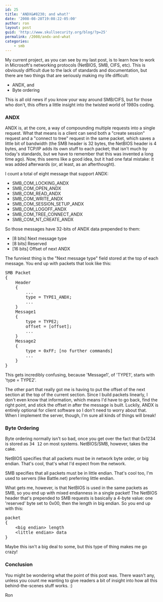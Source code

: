 ```yaml
---
id: 25
title: 'ANDX&#8230; and what?'
date: '2008-08-28T19:08:22-05:00'
author: ron
layout: post
guid: 'http://www.skullsecurity.org/blog/?p=25'
permalink: /2008/andx-and-what
categories:
    - smb
---
```


My current project, as you can see by my last post, is to learn how to work in Microsoft's networking protocols (NetBIOS, SMB, CIFS, etc). This is obviously difficult due to the lack of standards and documentation, but there are two things that are seriously making my life difficult:
<!--more-->
<ul>
<li>ANDX, and</li>
<li>Byte ordering</li>
</ul>
This is all old news if you know your way around SMB/CIFS, but for those who don't, this offers a little insight into the twisted world of 1980s coding. 

<h3>ANDX</h3>
ANDX is, at the core, a way of compounding multiple requests into a single request. What that means is a client can send both a "create session" request and a "connect to tree" request in the same packet, which saves a little bit of bandwidth (the SMB header is 32 bytes, the NetBIOS header is 4 bytes, and TCP/IP adds its own stuff to each packet; that isn't much by today's standards, but we have to remember that this was invented a long time ago). Now, this seems like a good idea, but it had one fatal mistake: it was added afterwards (or, at least, as an afterthought). 

I count a total of eight message that support ANDX:
<ul>
<li>SMB_COM_LOCKING_ANDX</li>
<li>SMB_COM_OPEN_ANDX</li>
<li>SMB_COM_READ_ANDX</li>
<li>SMB_COM_WRITE_ANDX</li>
<li>SMB_COM_SESSION_SETUP_ANDX</li>
<li>SMB_COM_LOGOFF_ANDX</li>
<li>SMB_COM_TREE_CONNECT_ANDX</li>
<li>SMB_COM_NT_CREATE_ANDX</li>
</ul>
So those messages have 32-bits of ANDX data prepended to them:
<ul>
<li>[8 bits] Next message type</li>
<li>[8 bits] Reserved</li>
<li>[16 bits] Offset of next ANDX</li>
</ul>
The funniest thing is the "Next message type" field stored at the top of each message. You end up with packets that look like this:
<pre>SMB Packet
{
    Header
    {
        ...
        type = TYPE1_ANDX;
        ...
    }
    Message1
    {
        type = TYPE2;
        offset = [offset];
        ...
    }
    Message2
    {
        type = 0xFF; [no further commands]
        ...
    }
}</pre>
This gets incredibly confusing, because 'Message1', of 'TYPE1', starts with 'type = TYPE2'. 

The other part that really got me is having to put the offset of the next section at the top of the current section. Since I build packets linearly, I don't even know that information, which means I'd have to go back, find the right point, and stick the offset in after the message is built. Luckily, ANDX is entirely optional for client software so I don't need to worry about that. When I implement the server, though, I'm sure all kinds of things will break! 

<h3>Byte Ordering</h3>
Byte ordering normally isn't so bad, once you get over the fact that 0x1234 is stored as <tt>34 12</tt> on most systems. NetBIOS/SMB, however, takes the cake. 

NetBIOS specifies that all packets must be in network byte order, or big endian. That's cool, that's what I'd expect from the network. 

SMB specifies that all packets must be in little endian. That's cool too, I'm used to servers (like Battle.net) preferring little endian. 

What gets me, however, is that NetBIOS is used in the same packets as SMB, so you end up with mixed endianness in a single packet! The NetBIOS header that's prepended to SMB requests is basically a 4-byte value: one 'reserved' byte set to 0x00, then the length in big endian. So you end up with this:

<pre>packet
{
    &lt;big endian&gt; length
    &lt;little endian&gt; data
}</pre>

Maybe this isn't a big deal to some, but this type of thing makes me go crazy! 

<h3>Conclusion</h3>
You might be wondering what the point of this post was. There wasn't any, unless you count me wanting to give readers a bit of insight into how all this behind-the-scenes stuff works. :)

Ron

